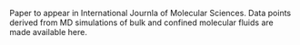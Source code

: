 
Paper to appear in International Journla of Molecular Sciences.
Data points derived from MD simulations of bulk and confined molecular fluids are made available here.
